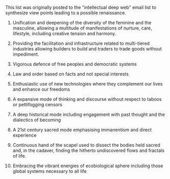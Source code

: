 This list was originally posted to the "intellectual deep web" email list to synthesize view points leading to a possible renaissance.  
 
 
 
1. Unification and deepening of the diversity of the feminine and the masculine, allowing a multitude of manifestations of nurture, care, lifestyle, including creative tension and harmony. 

2. Providing the facilitation and infrastructure related to multi-tiered industries allowing builders to build and traders to trade goods without impediment. 

3. Vigorous defence of free peoples and democratic systems 

4. Law and order based on facts and not special interests   

5. Enthusiastic use of new technologies where they complement our lives and enhance our freedoms 
 
6. A expansive mode of thinking and discourse without respect to taboos or pettifogging censors 

7. A deep historical mode including engagement with past thought and the dialectics of becoming 

8. A 21st century sacred mode emphasising immanentism and direct experience 

9. Continuous hand of the scapel used to dissect the bodies held sacred and, in the cadaver, finding the hitherto undiscovered flows and fractals of life.  

10. Embracing the vibrant energies of ecobiological sphere including those global systems necessary to all life 
